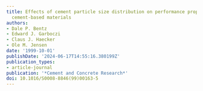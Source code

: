 ```yaml
---
title: Effects of cement particle size distribution on performance properties of Portland
  cement-based materials
authors:
- Dale P. Bentz
- Edward J. Garboczi
- Claus J. Haecker
- Ole M. Jensen
date: '1999-10-01'
publishDate: '2024-06-17T14:55:16.380199Z'
publication_types:
- article-journal
publication: '*Cement and Concrete Research*'
doi: 10.1016/S0008-8846(99)00163-5
---
```

